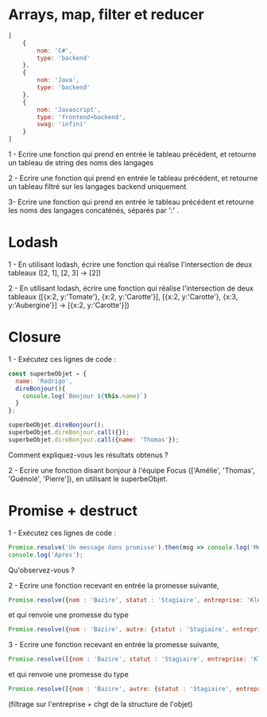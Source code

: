 # Arrays, map, filter et reducer

```javascript
[
    {
        nom: 'C#',
        type: 'backend'
    },
    {
        nom: 'Java',
        type: 'backend'
    },
    {
        nom: 'Javascript',
        type: 'frontend+backend',
        swag: 'infini'
    }
]
```

1 - Ecrire une fonction qui prend en entrée le tableau précédent, et retourne un tableau de string des noms des langages

2 - Ecrire une fonction qui prend en entrée le tableau précédent, et retourne un tableau filtré sur les langages backend uniquement

3- Ecrire une fonction qui prend en entrée le tableau précédent et retourne les noms des langages concaténés, séparés par ':' .

# Lodash

1 - En utilisant lodash, écrire une fonction qui réalise l'intersection de deux tableaux ([2, 1], [2, 3] -> [2])

2 - En utilisant lodash, écrire une fonction qui réalise l'intersection de deux tableaux ([{x:2, y:'Tomate'}, {x:2, y:'Carotte'}], [{x:2, y:'Carotte'}, {x:3, y:'Aubergine'}] -> [{x:2, y:'Carotte'}])

# Closure
1 - Exécutez ces lignes de code :
```javascript
const superbeObjet = { 
  name: 'Rodrigo',
  direBonjour(){
    console.log(`Bonjour ${this.name}`)
  }
};

superbeObjet.direBonjour();
superbeObjet.direBonjour.call({});
superbeObjet.direBonjour.call({name: 'Thomas'});
```
Comment expliquez-vous les résultats obtenus ?

2 - Ecrire une fonction disant bonjour à l'équipe Focus (['Amélie', 'Thomas', 'Guénolé', 'Pierre']), en utilisant le superbeObjet.

# Promise + destruct

1 - Exécutez ces lignes de code :
```javascript
Promise.resolve('Un message dans promisse').then(msg => console.log('Message', msg));
console.log('Apres');
```
Qu'observez-vous ?

2 - Ecrire une fonction recevant en entrée la promesse suivante,
```javascript
Promise.resolve({nom : 'Bazire', statut : 'Stagiaire', entreprise: 'Klee'})
```
et qui renvoie une promesse du type 
```javascript
Promise.resolve({nom : 'Bazire', autre: {statut : 'Stagiaire', entreprise: 'Klee'}})
```

3 - Ecrire une fonction recevant en entrée la promesse suivante,
```javascript
Promise.resolve([{nom : 'Bazire', statut : 'Stagiaire', entreprise: 'Klee'}, {nom : 'Pierre', statut : 'FocusPapa', entreprise: 'Klee'}, {nom:'Stan', statut :'Mascotte', entreprise:'Ailleurs'})
```
et qui renvoie une promesse du type 
```javascript
Promise.resolve([{nom : 'Bazire', autre: {statut : 'Stagiaire', entreprise: 'Klee'}}, {nom : 'Pierre', statut : 'FocusPapa', entreprise: 'Klee'}])
```
(filtrage sur l'entreprise + chgt de la structure de l'objet)
